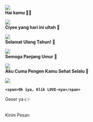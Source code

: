 <html><meta charset='UTF-8'/><meta content='width=device-width, initial-scale=1, user-scalable=1, minimum-scale=1, maximum-scale=5' name='viewport'/><meta content='IE=edge' http-equiv='X-UA-Compatible'/>
<link rel="preconnect" href="https://fonts.googleapis.com"><link rel="preconnect" href="https://fonts.gstatic.com" crossorigin><link href="https://fonts.googleapis.com/css2?family=Josefin+Sans:wght@400;700&display=swap" rel="stylesheet"><script src="https://cdn.jsdelivr.net/npm/sweetalert2@11.0.19/dist/sweetalert2.all.min.js"></script><script src="https://kit.fontawesome.com/4f3ce16e3e.js" crossorigin="anonymous"></script><link href="https://drive.google.com/uc?export=view&id=1yFuxnd1AqPeAqwJCx99HADz64UKMLgw4" rel="stylesheet" type="text/css" /><script src="https://hbd.htmlku.repl.co/script.js"></script>
<head>
<!-- Edit Judul Script di Sini -->
  <title>Script HTML Ultah</title>
<!-- 
  Made with love by Rayys!

     Blog: https://PalingIT.com
     Instagram: @rayyarrr
     TikTok: @rayy4r
     Email: rayyar0703@gmail.com

  Thanks to all <3
-->
</head>
<style>
:root {
--warna-bg: rgba(0, 0, 0, .7); 
--warna-teks: white;
--bingkai: 14px;
--gaya-font: 'Josefin Sans', sans-serif;
}
</style>
<body><div id="bodyblur"><img id="wallpaper" src="" width="100%" height="100%"/><div id="beneranblur"></div></div>

<div id='Content'>

<div><marquee id="imglewat" direction="right"><img id="fotonimasi" src="" width="100px" height="100px"/></marquee></div>

<div><div id='pergeseran'>

<!-- Pesan -->
<p><b><img src="https://i.ibb.co/s9cTyc0/bunga.gif"/><br>
	<span>Hai kamu </span>
</b></p>

<p><b><img src="https://feeldreams.github.io/cilukba.gif"/><br>
	<span>Ciyee yang hari ini ultah </span>
</b></p>

<p><b><img src="https://feeldreams.github.io/g5.gif"/><br>
	<span>Selamat Ulang Tahun! </span>
</b></p>

<p><b><img src="https://feeldreams.github.io/mndkat.gif"/><br>
	<span>Semoga Panjang Umur </span>
</b></p>

<p><b><img src="https://feeldreams.github.io/gumush.gif"/><br>
	<span>Aku Cuma Pengen Kamu Sehat Selalu </span>
</b></p>

<!-- Tombol Akhir --><p><b><img id="fotolove" src="https://maafin.feeldream.repl.co/love.gif" onClick="akhiran();"/><br>
	<span>Oh iya, Klik LOVE-nya</span>
</b></p>

</div></div>
<p id="idgeser">Geser ya &#128073;</p><p id="idkalimat"></p><p id="idmarq"><marquee id="palingakhir"></marquee></p>

<!-- Tombol Kirim Pesan --><div id="contTom"><a class='button' onClick="sjawab()">Kirim Pesan</a></div>
</div>

<script>
  function nongeser() {idgeser.style = "transform: scale(.1);opacity:0";fotolove.style="opacity:1;visibility:visible";}
  function showDiv() {setTimeout(kpemb,100);setTimeout(nongeser,2500);document.getElementById('Content').style = "opacity:1;margin-top:10vh;animation:none 3s infinite;";document.getElementById("pergeseran").style = "opacity:1;visibility:visible;";}
  function showAkhir() {setInterval(createHeart,200);document.getElementById('k2').style = "opacity:1;transform:scale(1);margin:0;";document.getElementById('Content').style.display = "none";}
  function mulaiakhir() {nonDiv();setTimeout(showAkhir,500);setTimeout(finalis,600);}
  function tombol(){contTom.style="margin-top:20px;opacity:1;transform: scale(1);";ftom=1;} ftom=0; function sjawab(){if(ftom==1){jawab();}}
  var aa=0,pemb;pemb = "";var i=0,halo;halo = "";var u=0,text2;text2 = "";var o=0,text3;text3 = "";var a=0,final1;final1 = "";var ab=0,final2;final2 = "";
  function kpemb() {document.getElementById('bodyblur').style = "opacity:.7;";}
  function finalis() {document.getElementById("bq").style = "opacity:1;visibility:visible;margin-top:0";setTimeout(showTom,4000);}
  const swals = Swal.mixin({allowOutsideClick: false, cancelButtonColor: '#FF0040',}); const swalsy = Swal.mixin({confirmButtonText: 'Iya', allowOutsideClick: false,}); const swalst = Swal.mixin({allowOutsideClick: false, showConfirmButton: false, timer: 1000, timerProgressBar: true, didOpen: () => {Swal.showLoading();const b = Swal.getHtmlContainer().querySelector('b');timerInterval = setInterval(() => {Swal.getTimerLeft()}, 100)},willClose: () => {clearInterval(timerInterval)}}); const style = document.createElement('style');
  function play() {var audio = new Audio('' + linkmp3);audio.play();} const body = document.querySelector("body");function createHeart() {const heart = document.createElement("div"); heart.className = "fas fa-heart"; heart.style.left = (Math.random() * 90)+"vw"; heart.style.animationDuration = (Math.random()*3)+2+"s"; body.appendChild(heart);} setInterval(function name(params) {var heartArr = document.querySelectorAll(".fa-heart"); if (heartArr.length > 100) {heartArr[0].remove()}},100);
  function StartMarqueeL(){imglewat.style="opacity:1;height:100px;";var marquee = document.getElementById ("imglewat");marquee.start();}function StopMarqueeL(){var marquee = document.getElementById ("imglewat");marquee.stop();}StopMarqueeL(); function akhiran(){setTimeout(startmq,4000);bodyblur.style="opacity:.4;animation:none";beneranblur.style="-webkit-backdrop-filter:blur(5px); backdrop-filter:blur(5px)";wallpaper.style="transform: scale(1.6)";pergeseran.style="display:none";StartMarqueeL();idgeser.innerHTML = "";idkalimat.innerHTML = akhirkata2;idgeser.style = "opacity:1;transform: scale(1);font-size:16px;font-weight:400;margin:0 30px;margin-top:15px;";setTimeout(aksiakhir,800);}
  function startmq(){var marquee = document.getElementById ("palingakhir");marquee.start();}function stopmq(){var marquee = document.getElementById ("palingakhir");marquee.stop();}stopmq();
  async function menuju(){await swals.fire('OK!', 'Kirim pesan ke WhatsApp aku, ya!', 'success');window.location = "https://api.whatsapp.com/send?phone=&text=" + pesanwhatsapp;}
  var aa=0,akhirkata;akhirkata = "";function aksiakhir() {if(aa<akhirkata.length){idgeser.innerHTML += akhirkata.charAt(aa);aa++;setTimeout(aksiakhir,65);}
    if(aa==akhirkata.length){idkalimat.style = "opacity:1;transform: scale(1);font-size:16px;margin-top:20px";setTimeout(showpalingakhir,1100);}
   } function showpalingakhir(){palingakhir.style = "opacity:1;transform: scale(1);font-size:16px;margin-top:20px";setTimeout(tombol,4000);}
</script>

<script type="text/javascript">
       async function jawab(){
           var { value: jawaban } = await swals.fire({
               title: 'Isi Pesan Kamu', input: 'text', allowOutsideClick: false, showCancelButton: false,
           });
           if(jawaban && jawaban.length < 16){
           	window.jawaban = jawaban;pesanwhatsapp = jawaban;menuju();
           } else {
               await swals.fire('Ups!', 'Kolom tidak boleh kosong atau lebih dari 15 karakter, ya!');
           }
       }
        
       async function pertama(){
       	 wallpaper.src = "https://feeldreams.github.io/wpjalanan.jpg";
            fotonimasi.src = "https://i.postimg.cc/KjgMkqbH/d186d40026c605b289fa1b062d112df4.gif";
       	 audio = new Audio('https://feeldreams.github.io/anotherme.mp3');
       
            akhirkata = "Semoga di hari spesialmu ini, kamu menjadi pribadi yang lebih baik yaaa       ";
            akhirkata2 = "Happy Birthday!!!";
            palingakhir.innerHTML = "Jangan lupa traktirannya! ";
            
            await swalst.fire('Tunggu');lanjut();
        }
        pertama();
        
        async function lanjut() {
        	await swals.fire('Selamat datang!', 'Sekarang lihat ini ya :)');showDiv();audio.play();
        }
</script>
</body>
</html>
